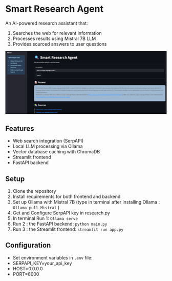 # Smart Research Agent

An AI-powered research assistant that:
1. Searches the web for relevant information
2. Processes results using Mistral 7B LLM
3. Provides sourced answers to user questions

![Demo Screenshot](https://github.com/tmechouma/smart-research-agent/blob/main/snapsh.png) 

## Features
- Web search integration (SerpAPI)
- Local LLM processing via Ollama
- Vector database caching with ChromaDB
- Streamlit frontend
- FastAPI backend

## Setup

1. Clone the repository
2. Install requirements for both frontend and backend
3. Set up Ollama with Mistral 7B  (type in terminal after installing Ollama :  `Ollama pull Mistral` )
4. Get and Configure SerpAPI key in research.py
5. In terminal Run 1: `Ollama serve`  
6. Run 2 : the FastAPI backend: `python main.py`
7. Run 3 : the Streamlit frontend: `streamlit run app.py`

## Configuration
  - Set environment variables in `.env` file:
  - SERPAPI_KEY=your_api_key
  - HOST=0.0.0.0
  - PORT=8000
